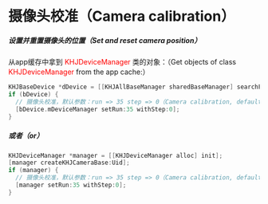 # 摄像头校准（Camera calibration）



##### 设置并重置摄像头的位置（Set and reset camera position）

从app缓存中拿到 <font color=red>KHJDeviceManager </font>类的对象：（Get objects of class <font color=red>KHJDeviceManager</font> from the app cache:）

```objective-c
KHJBaseDevice *dDevice = [[KHJAllBaseManager sharedBaseManager] searchForkey:Uid];
if (bDevice) {
  // 摄像头校准，默认参数：run => 35 step => 0（Camera calibration, default parameter: run => 35 step => 0）
  [bDevice.mDeviceManager setRun:35 withStep:0];
}
```

##### 或者（or）

```objective-c
KHJDeviceManager *manager = [[KHJDeviceManager alloc] init];
[manager createKHJCameraBase:Uid];
if (manager) {
  // 摄像头校准，默认参数：run => 35 step => 0（Camera calibration, default parameter: run => 35 step => 0）
  [manager setRun:35 withStep:0];
}
```



